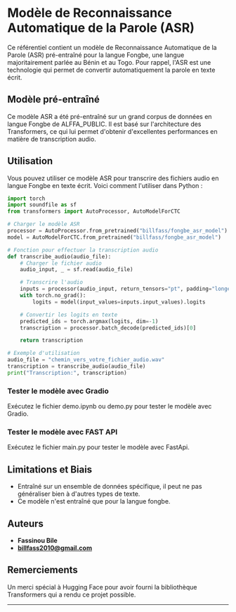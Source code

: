 # Modèle de Reconnaissance Automatique de la Parole (ASR)

Ce référentiel contient un modèle de Reconnaissance Automatique de la Parole (ASR) pré-entraîné pour la langue Fongbe, une langue majoritairement parlée au Bénin et au Togo. Pour rappel, l'ASR est une technologie qui permet de convertir automatiquement la parole en texte écrit.

## Modèle pré-entraîné

Ce modèle ASR a été pré-entraîné sur un grand corpus de données en langue Fongbe de ALFFA_PUBLIC. Il est basé sur l'architecture des Transformers, ce qui lui permet d'obtenir d'excellentes performances en matière de transcription audio.

## Utilisation

Vous pouvez utiliser ce modèle ASR pour transcrire des fichiers audio en langue Fongbe en texte écrit. Voici comment l'utiliser dans Python :

```python
import torch
import soundfile as sf
from transformers import AutoProcessor, AutoModelForCTC

# Charger le modèle ASR
processor = AutoProcessor.from_pretrained("billfass/fongbe_asr_model")
model = AutoModelForCTC.from_pretrained("billfass/fongbe_asr_model")

# Fonction pour effectuer la transcription audio
def transcribe_audio(audio_file):
    # Charger le fichier audio
    audio_input, _ = sf.read(audio_file)

    # Transcrire l'audio
    inputs = processor(audio_input, return_tensors="pt", padding="longest")
    with torch.no_grad():
        logits = model(input_values=inputs.input_values).logits

    # Convertir les logits en texte
    predicted_ids = torch.argmax(logits, dim=-1)
    transcription = processor.batch_decode(predicted_ids)[0]

    return transcription

# Exemple d'utilisation
audio_file = "chemin_vers_votre_fichier_audio.wav"
transcription = transcribe_audio(audio_file)
print("Transcription:", transcription)
```
### Tester le modèle avec Gradio
Exécutez le fichier demo.ipynb ou demo.py pour tester le modèle avec Gradio.

### Tester le modèle avec FAST API
Exécutez le fichier main.py pour tester le modèle avec FastApi.

## Limitations et Biais

- Entraîné sur un ensemble de données spécifique, il peut ne pas généraliser bien à d'autres types de texte.
- Ce modèle n'est entraîné que pour la langue fongbe.

## Auteurs

- **Fassinou Bile**
- **billfass2010@gmail.com**
  
## Remerciements

Un merci spécial à Hugging Face pour avoir fourni la bibliothèque Transformers qui a rendu ce projet possible.

---